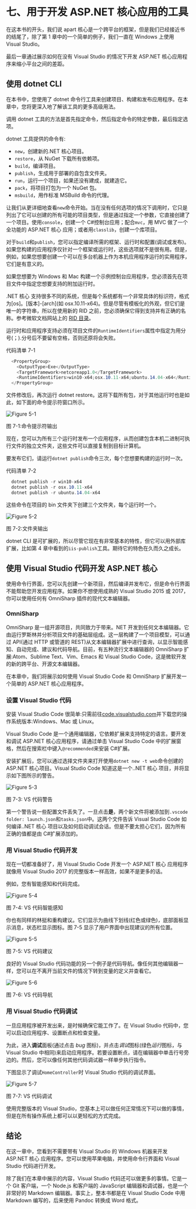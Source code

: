 # 七、用于开发 ASP.NET 核心应用的工具

在这本书的开头，我们说 apart 核心是一个跨平台的框架，但是我们已经接近书的结尾了，除了第 1 章中的一个简单的例子，我们一直在 Windows 上使用 Visual Studio。

最后一章通过展示如何在没有 Visual Studio 的情况下开发 ASP.NET 核心应用程序来缩小平台之间的差距。

## 使用 dotnet CLI

在本书中，您使用了 dotnet 命令行工具来创建项目、构建和发布应用程序。在本章中，您将更深入地了解该工具的更多高级用法。

调用 dotnet 工具的方法是首先指定命令，然后指定命令的特定参数，最后指定选项。

dotnet 工具提供的命令有:

*   `new`，创建新的.NET 核心项目。
*   `restore`，从 NuGet 下载所有依赖项。
*   `build`，编译项目。
*   `publish`，生成用于部署的自包含文件夹。
*   `run`，运行一个项目，如果还没有建成，就建造它。
*   `pack`，将项目打包为一个 NuGet 包。
*   `msbuild`，用作标准 MSBuild 命令的代理。

让我们从更详细地查看`new`命令开始。当在没有任何选项的情况下调用时，它只是列出了它可以创建的所有可能的项目类型，但是通过指定一个参数，它直接创建了一个项目。使用`console`，创建一个 C#控制台应用；配合`mvc`，用 MVC 做了一个全功能的 ASP.NET 核心 应用；或者用`classlib`，创建一个库项目。

对于`build`和`publish`，您可以指定编译所需的框架、运行时和配置(调试或发布)。如果您构建的应用程序仅针对一个框架或运行时，这些选项就不是很有用。但是，例如，如果您想要创建一个可以在多台机器上作为本机应用程序运行的实用程序，它们是有意义的。

如果您想要为 Windows 和 Mac 构建一个示例控制台应用程序，您必须首先在项目文件中指定您想要支持的附加运行时。

.NET 核心 支持很多不同的系统，但是每个系统都有一个非常具体的标识符，格式为[os]。[版本]-[arch](如 osx.10.11-x64)。但是尽管有模板化的外观，但它们是唯一的字符串，所以在使用新的 RID 之前，您必须确保它得到支持并有正确的名称。参考微软文档网站上的 [RID 目录](https://docs.microsoft.com/en-us/dotnet/articles/core/rid-catalog)。

运行时和应用程序支持必须在项目文件的`RuntimeIdentifiers`属性中指定为用分号(；).分号后不要留有空格，否则还原将会失败。

代码清单 7-1

```cs
  <PropertyGroup>
    <OutputType>Exe</OutputType>
    <TargetFramework>netcoreapp1.0</TargetFramework>
    <RuntimeIdentifiers>win10-x64;osx.10.11-x64;ubuntu.14.04-x64</RuntimeIdentifiers>
  </PropertyGroup>

```

文件修改后，再次运行 dotnet restore。这将下载所有包，对于其他运行时也是如此，如下面的命令提示符窗口所示。

![Figure 5-1](img/image041.png)

图 7-1:命令提示符输出

现在，您可以为所有三个运行时发布一个应用程序，从而创建包含本机二进制可执行文件的独立文件夹，这些文件可以直接复制到目标计算机。

要发布它们，请运行`dotnet publish`命令三次，每个您想要构建的运行时一次。

代码清单 7-2

```cs
  dotnet publish -r win10-x64
  dotnet publish -r osx.10.11-x64
  dotnet publish -r ubuntu.14.04-x64

```

这些命令在项目的 bin 文件夹下创建三个文件夹，每个运行时一个。

![Figure 5-2](img/image042.png)

图 7-2:文件夹输出

dotnet CLI 是可扩展的，所以尽管它现在有非常基本的特性，但它可以用外部库扩展，比如第 4 章中看到的`iis-publish`工具。期待它的特色在久而久之成长。

## 使用 Visual Studio 代码开发 ASP.NET 核心

使用命令行界面，您可以先创建一个新项目，然后编译并发布它，但是命令行界面不能帮助您开发应用程序。如果你不想使用成熟的 Visual Studio 2015 或 2017，你可以使用任何有 OmniSharp 插件的现代文本编辑器。

### OmniSharp

OmniSharp 是一组开源项目，共同致力于带来。NET 开发到任何文本编辑器。它由运行罗斯林并分析项目文件的基础层组成。这一层构建了一个项目模型，可以通过 API(通过 HTTP 或管道的 REST)从文本编辑器扩展中进行查询，以显示智能感知、自动完成、建议和代码导航。目前，有五种流行文本编辑器的 OmniSharp 扩展:Atom、Sublime Text、Vim、Emacs 和 Visual Studio Code，这是微软开发的新的跨平台、开源文本编辑器。

在本章中，我们将展示如何使用 Visual Studio Code 和 OmniSharp 扩展开发一个简单的 ASP.NET 核心应用程序。

### 设置 Visual Studio 代码

安装 Visual Studio Code 很简单:只需前往[code.visualstudio.com](https://code.visualstudio.com/)并下载您的操作系统版本:Windows、Mac 或 Linux。

Visual Studio Code 是一个通用编辑器，它依赖扩展来支持特定的语言。要开发和调试 ASP.NET 核心应用程序，请通过单击 Visual Studio Code 中的扩展窗格，然后在搜索栏中键入`@recommended`来安装 C#扩展。

安装扩展后，您可以通过选择文件夹来打开使用`dotnet new -t web`命令创建的 ASP.NET 核心项目。Visual Studio Code 知道这是一个..NET 核心 项目，并将显示如下图所示的警告。

![Figure 5-3](img/image043.png)

图 7-3: VS 代码警告

第一个警告说一些配置文件丢失了。一旦点击**是**，两个新文件将被添加到`.vscode folder: launch.json`和`tasks.json`中。这两个文件告诉 Visual Studio Code 如何编译..NET 核心 项目以及如何启动调试会话。但是不要太担心它们，因为所有正确的值都是由 C#扩展添加的。

### 用 Visual Studio 代码开发

现在一切都准备好了，用 Visual Studio Code 开发一个 ASP.NET 核心 应用程序就像用 Visual Studio 2017 的完整版本一样高效，如果不是更多的话。

例如，您有智能感知和代码完成。

![Figure 5-4](img/image044.png)

图 7-4: VS 代码智能感知

你也有同样的林挺和重构建议。它们显示为曲线下划线(红色或绿色)，底部面板显示消息，状态栏显示图标。图 7-5 显示了用户界面中出现建议的所有位置。

![Figure 5-5](img/image045.jpg)

图 7-5: VS 代码建议

良好的 Visual Studio 代码功能的另一个例子是代码导航。像任何其他编辑器一样，您可以在不离开当前文件的情况下转到变量的定义并查看它。

![Figure 5-6](img/image046.jpg)

图 7-6: VS 代码导航

### 用 Visual Studio 代码调试

一旦应用程序被开发出来，是时候确保它能工作了。在 Visual Studio 代码中，您可以启动应用程序、设置断点和检查变量。

为此，进入**调试**面板(通过点击 *bug* 图标)，并点击*调试*图标(绿色*运行*图标，与 Visual Studio 中相同)来启动应用程序。若要设置断点，请在编辑器中单击行号旁边的。然后，您可以像任何其他代码调试器一样单步执行指令。

下图显示了调试`HomeController`时 Visual Studio 代码的调试界面。

![Figure 5-7](img/image047.png)

图 7-7: VS 代码调试

使用完整版本的 Visual Studio，您基本上可以做任何正常情况下可以做的事情，但是在所有操作系统上都可以以更轻松的方式完成。

## 结论

在这一章中，您看到不需要带有 Visual Studio 的 Windows 机器来开发 ASP.NET 核心 应用程序。您可以使用苹果电脑，并使用命令行界面和 Visual Studio 代码进行开发。

除了我们在本章中展示的内容，Visual Studio 代码还可以做更多的事情。它是一个 Git 客户端，一个 Node.js 和客户端的 JavaScript 编辑器和调试器，也是一个非常好的 Markdown 编辑器。事实上，整本书都是在 Visual Studio Code 中用 Markdown 编写的，后来使用 Pandoc 转换成 Word 格式。